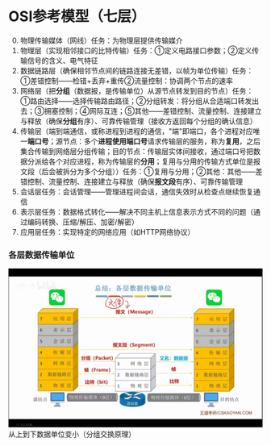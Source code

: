 


# OSI参考模型（七层）
0. 物理传输媒体（网线）任务：为物理层提供传输媒介
1. 物理层（实现相邻接口的比特传输）任务：①定义电路接口参数；②定义传输信号的含义、电气特征
2. 数据链路层（确保相邻节点间的链路连接无差错，以帧为单位传输）任务：①差错控制——检错+丢弃+重传②流量控制：协调两个节点的速率
3. 网络层（把**分组**（数据报，是传输单位）从源节点转发到目的节点）任务：①路由选择——选择传输路由路径；②分组转发：将分组从合适端口转发出去；③拥塞控制；④网际互连；⑤其他——差错控制、流量控制、连接建立与释放（确保**分组**有序）、可靠传输管理（接收方返回每个分组的确认信息）
4. 传输层（端到端通信，或称进程到进程的通信，"端"即端口，各个进程对应唯一**端口号**；源节点：多个**进程使用端口号**请求传输层的服务，称为**复用**，之后集合传输到网络层分组传输；目的节点：传输层实体间接收，通过端口号把数据分派给各个对应进程，称为传输层的**分用**；复用与分用的传输方式单位是报文段（后会被拆分为多个分组））任务：①复用与分用；②其他：其他——差错控制、流量控制、连接建立与释放（确保**报文段**有序）、可靠传输管理
5. 会话层任务：会话管理——管理进程间会话，通信失效时从检查点继续恢复通信
6. 表示层任务：数据格式转化——解决不同主机上信息表示方式不同的问题（通过编码转换、压缩/解压、加密/解密）
7. 应用层任务：实现特定的网络应用（如HTTP网络协议）

### 各层数据传输单位
![输入图片说明](/imgs/2025-07-19/uftU5DmLlBCDZHRh.jpeg)
从上到下数据单位变小（分组交换原理）


<!--stackedit_data:
eyJoaXN0b3J5IjpbMjE1NjEzMzYyLDcyNzcxMzU1NiwyMDQwMj
k3NjIyXX0=
-->